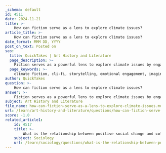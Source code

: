 ```yaml
---
_schema: default
id: 4511
date: 2024-11-21
title: >-
    How can fiction serve as a lens to explore climate issues?
article_title: >-
    How can fiction serve as a lens to explore climate issues?
date_format: MMM DD, YYYY
post_on_text: Posted on
seo:
  title: QuickTakes | Art History and Literature
  page_description: >-
    Fiction serves as a powerful lens to explore climate issues by engaging imaginations and emotions, offering diverse narratives, and inspiring action towards sustainability and environmental understanding.
  page_keywords: >-
    climate fiction, cli-fi, storytelling, emotional engagement, imaginative exploration, perspectives, narratives, environmental justice, sustainability, climate change, action, empathy
author: QuickTakes
question: >-
    How can fiction serve as a lens to explore climate issues?
answer: >-
    Fiction serves as a powerful lens to explore climate issues by engaging readers' imaginations and emotions in ways that traditional scientific reports often cannot. This genre, often referred to as climate fiction or "cli-fi," encompasses a variety of forms, including science fiction, fantasy, and magical realism, allowing for a diverse exploration of climate-related themes. Here are several ways in which fiction can effectively address climate issues:\n\n1. **Imaginative Exploration**: Fiction invites readers to envision futures shaped by climate change, offering both cautionary tales and models of possibility. As noted by Shelley Streeby, a Professor of Literature and Ethnic Studies, science fiction encourages people to think creatively about climate change, prompting them to consider scenarios that might not be addressed in conventional discourse.\n\n2. **Emotional Engagement**: Storytelling can evoke empathy and a deeper understanding of the human experience related to climate change. By presenting relatable characters and situations, fiction can help readers connect emotionally with the impacts of climate change, making the issue more personal and urgent.\n\n3. **Broadening Perspectives**: Fiction allows for a multiplicity of voices and narratives, which can help to diversify the conversation around climate change. This is particularly important in a time when the climate crisis affects various communities differently. By including diverse perspectives, fiction can highlight the interconnectedness of global issues and the need for inclusive solutions.\n\n4. **Challenging Narratives**: Fiction can challenge dominant narratives about climate change and consumerism. It can critique the status quo and inspire readers to imagine alternative futures that prioritize sustainability and environmental justice. As Rebecca Solnit suggests, storytelling can drive action by reshaping how we perceive our relationship with the environment.\n\n5. **Catalyzing Action**: Engaging narratives can inspire readers to take action in their own lives. Research indicates that storytelling is beneficial for changing human behavior and combating misinformation. By presenting compelling stories that illustrate the consequences of inaction, fiction can motivate individuals and communities to engage in climate action.\n\n6. **Open-Ended Exploration**: Unlike definitive scientific conclusions, fiction allows for open-ended exploration of climate issues. This flexibility encourages experimentation with ideas and solutions, fostering a culture of innovation and adaptability in the face of climate challenges.\n\nIn summary, fiction not only serves as a means of entertainment but also as a vital tool for climate engagement. By weaving together imaginative narratives, emotional depth, and diverse perspectives, fiction can effectively illuminate the complexities of the climate crisis and inspire meaningful action towards a more sustainable future.
subject: Art History and Literature
file_name: how-can-fiction-serve-as-a-lens-to-explore-climate-issues.md
url: /learn/art-history-and-literature/questions/how-can-fiction-serve-as-a-lens-to-explore-climate-issues
score: -1.0
related_article1:
    id: 4517
    title: >-
        What is the relationship between positive social change and collective action in climate narratives?
    subject: Sociology
    url: /learn/sociology/questions/what-is-the-relationship-between-positive-social-change-and-collective-action-in-climate-narratives
---
```


&nbsp;
